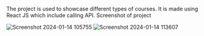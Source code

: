 The project is used to showcase different types of courses.
It is made using React JS which include calling API.
Screenshot of project

![Screenshot 2024-01-14 105755](https://github.com/Ayan-x/courses/assets/95574868/1284d88b-aa7e-4da6-8c11-1ec2e9e6ece0)
![Screenshot 2024-01-14 113607](https://github.com/Ayan-x/courses/assets/95574868/6e5233c1-9e38-40af-8cf0-6ff2a1fccebb)
